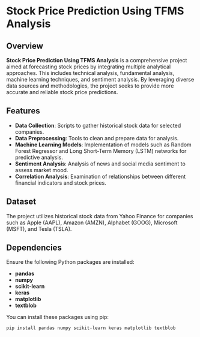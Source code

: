 # Stock Price Prediction Using TFMS Analysis

## Overview

**Stock Price Prediction Using TFMS Analysis** is a comprehensive project aimed at forecasting stock prices by integrating multiple analytical approaches. This includes technical analysis, fundamental analysis, machine learning techniques, and sentiment analysis. By leveraging diverse data sources and methodologies, the project seeks to provide more accurate and reliable stock price predictions.

## Features

- **Data Collection**: Scripts to gather historical stock data for selected companies.
- **Data Preprocessing**: Tools to clean and prepare data for analysis.
- **Machine Learning Models**: Implementation of models such as Random Forest Regressor and Long Short-Term Memory (LSTM) networks for predictive analysis.
- **Sentiment Analysis**: Analysis of news and social media sentiment to assess market mood.
- **Correlation Analysis**: Examination of relationships between different financial indicators and stock prices.

## Dataset

The project utilizes historical stock data from Yahoo Finance for companies such as Apple (AAPL), Amazon (AMZN), Alphabet (GOOG), Microsoft (MSFT), and Tesla (TSLA).

## Dependencies

Ensure the following Python packages are installed:

- **pandas**
- **numpy**
- **scikit-learn**
- **keras**
- **matplotlib**
- **textblob**

You can install these packages using pip:

```bash
pip install pandas numpy scikit-learn keras matplotlib textblob
